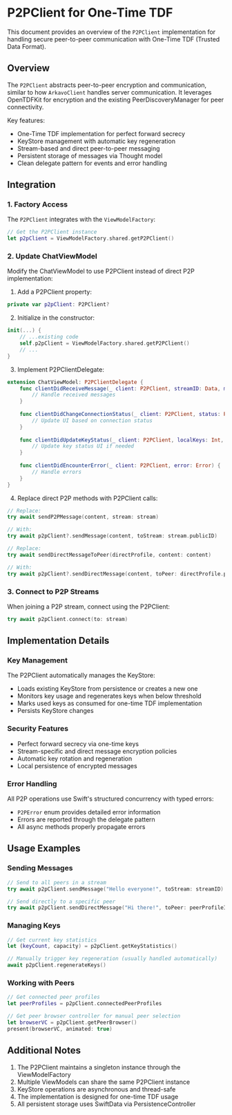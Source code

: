 # P2PClient for One-Time TDF

This document provides an overview of the `P2PClient` implementation for handling secure peer-to-peer communication with One-Time TDF (Trusted Data Format).

## Overview

The `P2PClient` abstracts peer-to-peer encryption and communication, similar to how `ArkavoClient` handles server communication. It leverages OpenTDFKit for encryption and the existing PeerDiscoveryManager for peer connectivity.

Key features:
- One-Time TDF implementation for perfect forward secrecy
- KeyStore management with automatic key regeneration
- Stream-based and direct peer-to-peer messaging
- Persistent storage of messages via Thought model
- Clean delegate pattern for events and error handling

## Integration

### 1. Factory Access

The `P2PClient` integrates with the `ViewModelFactory`:

```swift
// Get the P2PClient instance
let p2pClient = ViewModelFactory.shared.getP2PClient()
```

### 2. Update ChatViewModel

Modify the ChatViewModel to use P2PClient instead of direct P2P implementation:

1. Add a P2PClient property:
```swift
private var p2pClient: P2PClient?
```

2. Initialize in the constructor:
```swift
init(...) {
    // ...existing code
    self.p2pClient = ViewModelFactory.shared.getP2PClient()
    // ...
}
```

3. Implement P2PClientDelegate:
```swift
extension ChatViewModel: P2PClientDelegate {
    func clientDidReceiveMessage(_ client: P2PClient, streamID: Data, messageData: Data, from profile: Profile) {
        // Handle received messages
    }
    
    func clientDidChangeConnectionStatus(_ client: P2PClient, status: P2PConnectionStatus) {
        // Update UI based on connection status
    }
    
    func clientDidUpdateKeyStatus(_ client: P2PClient, localKeys: Int, totalCapacity: Int) {
        // Update key status UI if needed
    }
    
    func clientDidEncounterError(_ client: P2PClient, error: Error) {
        // Handle errors
    }
}
```

4. Replace direct P2P methods with P2PClient calls:
```swift
// Replace:
try await sendP2PMessage(content, stream: stream)

// With:
try await p2pClient?.sendMessage(content, toStream: stream.publicID)

// Replace:
try await sendDirectMessageToPeer(directProfile, content: content)

// With:
try await p2pClient?.sendDirectMessage(content, toPeer: directProfile.publicID, inStream: streamPublicID)
```

### 3. Connect to P2P Streams

When joining a P2P stream, connect using the P2PClient:

```swift
try await p2pClient.connect(to: stream)
```

## Implementation Details

### Key Management

The P2PClient automatically manages the KeyStore:
- Loads existing KeyStore from persistence or creates a new one
- Monitors key usage and regenerates keys when below threshold
- Marks used keys as consumed for one-time TDF implementation
- Persists KeyStore changes

### Security Features

- Perfect forward secrecy via one-time keys
- Stream-specific and direct message encryption policies
- Automatic key rotation and regeneration
- Local persistence of encrypted messages

### Error Handling

All P2P operations use Swift's structured concurrency with typed errors:
- `P2PError` enum provides detailed error information
- Errors are reported through the delegate pattern
- All async methods properly propagate errors

## Usage Examples

### Sending Messages

```swift
// Send to all peers in a stream
try await p2pClient.sendMessage("Hello everyone!", toStream: streamID)

// Send directly to a specific peer
try await p2pClient.sendDirectMessage("Hi there!", toPeer: peerProfileID, inStream: streamID)
```

### Managing Keys

```swift
// Get current key statistics
let (keyCount, capacity) = p2pClient.getKeyStatistics()

// Manually trigger key regeneration (usually handled automatically)
await p2pClient.regenerateKeys()
```

### Working with Peers

```swift
// Get connected peer profiles
let peerProfiles = p2pClient.connectedPeerProfiles

// Get peer browser controller for manual peer selection
let browserVC = p2pClient.getPeerBrowser()
present(browserVC, animated: true)
```

## Additional Notes

1. The P2PClient maintains a singleton instance through the ViewModelFactory
2. Multiple ViewModels can share the same P2PClient instance
3. KeyStore operations are asynchronous and thread-safe
4. The implementation is designed for one-time TDF usage
5. All persistent storage uses SwiftData via PersistenceController